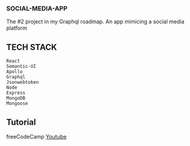 ### SOCIAL-MEDIA-APP

The #2 project in my Graphql roadmap.
An app mimicing a social media platform

## TECH STACK

```
React
Semantic-UI
Apollo
Graphql
Jsonwebtoken
Node
Express
MongoDB
Mongoose
```
## Tutorial
freeCodeCamp <a href="https://www.youtube.com/watch?v=n1mdAPFq2Os&t=3923s">Youtube</a>
